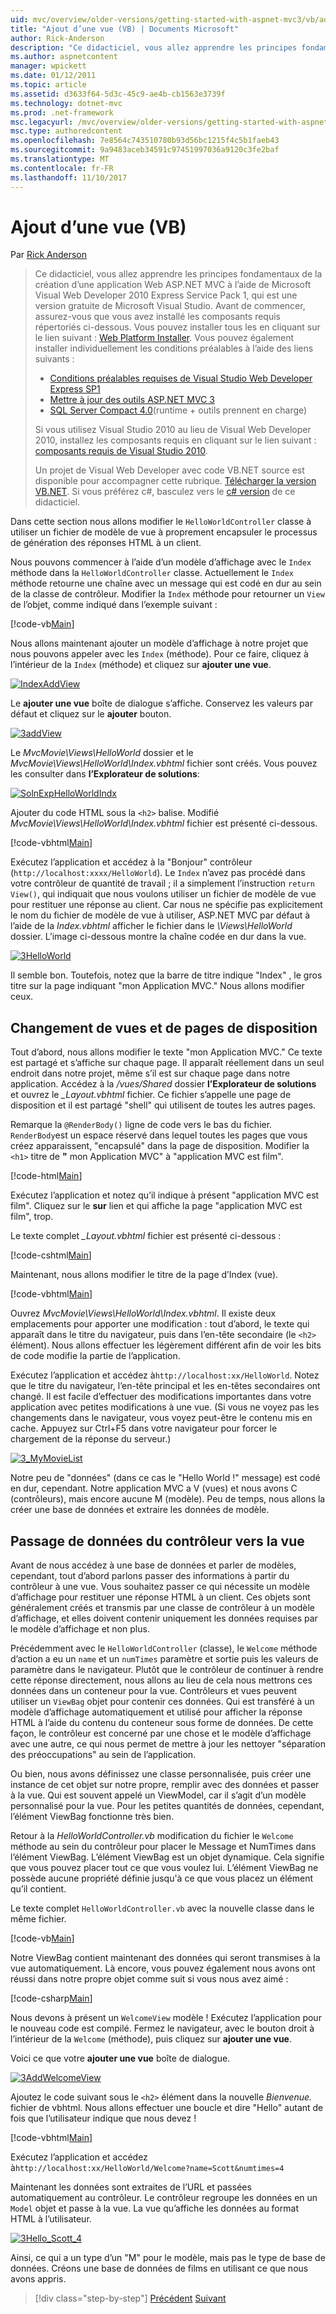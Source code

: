 ```yaml
---
uid: mvc/overview/older-versions/getting-started-with-aspnet-mvc3/vb/adding-a-view
title: "Ajout d’une vue (VB) | Documents Microsoft"
author: Rick-Anderson
description: "Ce didacticiel, vous allez apprendre les principes fondamentaux de la création d’une application Web ASP.NET MVC à l’aide de Microsoft Visual Web Developer 2010 Express Service Pack 1, qui est en cours..."
ms.author: aspnetcontent
manager: wpickett
ms.date: 01/12/2011
ms.topic: article
ms.assetid: d3633f64-5d3c-45c9-ae4b-cb1563e3739f
ms.technology: dotnet-mvc
ms.prod: .net-framework
msc.legacyurl: /mvc/overview/older-versions/getting-started-with-aspnet-mvc3/vb/adding-a-view
msc.type: authoredcontent
ms.openlocfilehash: 7e8564c743510780b93d56bc1215f4c5b1faeb43
ms.sourcegitcommit: 9a9483aceb34591c97451997036a9120c3fe2baf
ms.translationtype: MT
ms.contentlocale: fr-FR
ms.lasthandoff: 11/10/2017
---
```

<a name="adding-a-view-vb"></a>Ajout d’une vue (VB)
====================
Par [Rick Anderson](https://github.com/Rick-Anderson)

> Ce didacticiel, vous allez apprendre les principes fondamentaux de la création d’une application Web ASP.NET MVC à l’aide de Microsoft Visual Web Developer 2010 Express Service Pack 1, qui est une version gratuite de Microsoft Visual Studio. Avant de commencer, assurez-vous que vous avez installé les composants requis répertoriés ci-dessous. Vous pouvez installer tous les en cliquant sur le lien suivant : [Web Platform Installer](https://www.microsoft.com/web/gallery/install.aspx?appid=VWD2010SP1Pack). Vous pouvez également installer individuellement les conditions préalables à l’aide des liens suivants :
> 
> - [Conditions préalables requises de Visual Studio Web Developer Express SP1](https://www.microsoft.com/web/gallery/install.aspx?appid=VWD2010SP1Pack)
> - [Mettre à jour des outils ASP.NET MVC 3](https://www.microsoft.com/web/gallery/install.aspx?appsxml=&amp;appid=MVC3)
> - [SQL Server Compact 4.0](https://www.microsoft.com/web/gallery/install.aspx?appid=SQLCE;SQLCEVSTools_4_0)(runtime + outils prennent en charge)
> 
> Si vous utilisez Visual Studio 2010 au lieu de Visual Web Developer 2010, installez les composants requis en cliquant sur le lien suivant : [composants requis de Visual Studio 2010](https://www.microsoft.com/web/gallery/install.aspx?appsxml=&amp;appid=VS2010SP1Pack).
> 
> Un projet de Visual Web Developer avec code VB.NET source est disponible pour accompagner cette rubrique. [Télécharger la version VB.NET](https://code.msdn.microsoft.com/Introduction-to-MVC-3-10d1b098). Si vous préférez c#, basculez vers le [c# version](../cs/adding-a-view.md) de ce didacticiel.


Dans cette section nous allons modifier le `HelloWorldController` classe à utiliser un fichier de modèle de vue à proprement encapsuler le processus de génération des réponses HTML à un client.

Nous pouvons commencer à l’aide d’un modèle d’affichage avec le `Index` méthode dans la `HelloWorldController` classe. Actuellement le `Index` méthode retourne une chaîne avec un message qui est codé en dur au sein de la classe de contrôleur. Modifier la `Index` méthode pour retourner un `View` de l’objet, comme indiqué dans l’exemple suivant :

[!code-vb[Main](adding-a-view/samples/sample1.vb)]

Nous allons maintenant ajouter un modèle d’affichage à notre projet que nous pouvons appeler avec les `Index` (méthode). Pour ce faire, cliquez à l’intérieur de la `Index` (méthode) et cliquez sur **ajouter une vue**.

[![IndexAddView](adding-a-view/_static/image2.png "IndexAddView")](adding-a-view/_static/image1.png)

Le **ajouter une vue** boîte de dialogue s’affiche. Conservez les valeurs par défaut et cliquez sur le **ajouter** bouton.

[![3addView](adding-a-view/_static/image4.png "3addView")](adding-a-view/_static/image3.png)

Le *MvcMovie\Views\HelloWorld* dossier et le *MvcMovie\Views\HelloWorld\Index.vbhtml* fichier sont créés. Vous pouvez les consulter dans **l’Explorateur de solutions**:

[![SolnExpHelloWorldIndx](adding-a-view/_static/image6.png "SolnExpHelloWorldIndx")](adding-a-view/_static/image5.png)

Ajouter du code HTML sous la `<h2>` balise. Modifié *MvcMovie\Views\HelloWorld\Index.vbhtml* fichier est présenté ci-dessous.

[!code-vbhtml[Main](adding-a-view/samples/sample2.vbhtml)]

Exécutez l’application et accédez à la &quot;Bonjour&quot; contrôleur (`http://localhost:xxxx/HelloWorld`). Le `Index` n’avez pas procédé dans votre contrôleur de quantité de travail ; il a simplement l’instruction `return View()`, qui indiquait que nous voulons utiliser un fichier de modèle de vue pour restituer une réponse au client. Car nous ne spécifie pas explicitement le nom du fichier de modèle de vue à utiliser, ASP.NET MVC par défaut à l’aide de la *Index.vbhtml* afficher le fichier dans le *\Views\HelloWorld* dossier. L’image ci-dessous montre la chaîne codée en dur dans la vue.

[![3HelloWorld](adding-a-view/_static/image8.png "3HelloWorld")](adding-a-view/_static/image7.png)

Il semble bon. Toutefois, notez que la barre de titre indique &quot;Index&quot; , le gros titre sur la page indiquant &quot;mon Application MVC.&quot; Nous allons modifier ceux.

## <a name="changing-views-and-layout-pages"></a>Changement de vues et de pages de disposition

Tout d’abord, nous allons modifier le texte &quot;mon Application MVC.&quot; Ce texte est partagé et s’affiche sur chaque page. Il apparaît réellement dans un seul endroit dans notre projet, même s’il est sur chaque page dans notre application. Accédez à la */vues/Shared* dossier **l’Explorateur de solutions** et ouvrez le  *\_Layout.vbhtml* fichier. Ce fichier s’appelle une page de disposition et il est partagé &quot;shell&quot; qui utilisent de toutes les autres pages.

Remarque la `@RenderBody()` ligne de code vers le bas du fichier. `RenderBody`est un espace réservé dans lequel toutes les pages que vous créez apparaissent, &quot;encapsulé&quot; dans la page de disposition. Modifier la `<h1>` titre de  **&quot;**  mon Application MVC&quot; à &quot;application MVC est film&quot;.

[!code-html[Main](adding-a-view/samples/sample3.html)]

Exécutez l’application et notez qu’il indique à présent &quot;application MVC est film&quot;. Cliquez sur le **sur** lien et qui affiche la page &quot;application MVC est film&quot;, trop.

Le texte complet  *\_Layout.vbhtml* fichier est présenté ci-dessous :

[!code-cshtml[Main](adding-a-view/samples/sample4.cshtml)]

Maintenant, nous allons modifier le titre de la page d’Index (vue).

[!code-vbhtml[Main](adding-a-view/samples/sample5.vbhtml)]

Ouvrez *MvcMovie\Views\HelloWorld\Index.vbhtml*. Il existe deux emplacements pour apporter une modification : tout d’abord, le texte qui apparaît dans le titre du navigateur, puis dans l’en-tête secondaire (le `<h2>` élément). Nous allons effectuer les légèrement différent afin de voir les bits de code modifie la partie de l’application.

Exécutez l’application et accédez à`http://localhost:xx/HelloWorld`. Notez que le titre du navigateur, l’en-tête principal et les en-têtes secondaires ont changé. Il est facile d’effectuer des modifications importantes dans votre application avec petites modifications à une vue. (Si vous ne voyez pas les changements dans le navigateur, vous voyez peut-être le contenu mis en cache. Appuyez sur Ctrl+F5 dans votre navigateur pour forcer le chargement de la réponse du serveur.)

[![3_MyMovieList](adding-a-view/_static/image10.png "3_MyMovieList")](adding-a-view/_static/image9.png)

Notre peu de &quot;données&quot; (dans ce cas le &quot;Hello World !&quot; message) est codé en dur, cependant. Notre application MVC a V (vues) et nous avons C (contrôleurs), mais encore aucune M (modèle). Peu de temps, nous allons la créer une base de données et extraire les données de modèle.

## <a name="passing-data-from-the-controller-to-the-view"></a>Passage de données du contrôleur vers la vue

Avant de nous accédez à une base de données et parler de modèles, cependant, tout d’abord parlons passer des informations à partir du contrôleur à une vue. Vous souhaitez passer ce qui nécessite un modèle d’affichage pour restituer une réponse HTML à un client. Ces objets sont généralement créés et transmis par une classe de contrôleur à un modèle d’affichage, et elles doivent contenir uniquement les données requises par le modèle d’affichage et non plus.

Précédemment avec le `HelloWorldController` (classe), le `Welcome` méthode d’action a eu un `name` et un `numTimes` paramètre et sortie puis les valeurs de paramètre dans le navigateur. Plutôt que le contrôleur de continuer à rendre cette réponse directement, nous allons au lieu de cela nous mettrons ces données dans un conteneur pour la vue. Contrôleurs et vues peuvent utiliser un `ViewBag` objet pour contenir ces données. Qui est transféré à un modèle d’affichage automatiquement et utilisé pour afficher la réponse HTML à l’aide du contenu du conteneur sous forme de données. De cette façon, le contrôleur est concerné par une chose et le modèle d’affichage avec une autre, ce qui nous permet de mettre à jour les nettoyer &quot;séparation des préoccupations&quot; au sein de l’application.

Ou bien, nous avons définissez une classe personnalisée, puis créer une instance de cet objet sur notre propre, remplir avec des données et passer à la vue. Qui est souvent appelé un ViewModel, car il s’agit d’un modèle personnalisé pour la vue. Pour les petites quantités de données, cependant, l’élément ViewBag fonctionne très bien.

Retour à la *HelloWorldController.vb* modification du fichier le `Welcome` méthode au sein du contrôleur pour placer le Message et NumTimes dans l’élément ViewBag. L’élément ViewBag est un objet dynamique. Cela signifie que vous pouvez placer tout ce que vous voulez lui. L’élément ViewBag ne possède aucune propriété définie jusqu'à ce que vous placez un élément qu’il contient.

Le texte complet `HelloWorldController.vb` avec la nouvelle classe dans le même fichier.

[!code-vb[Main](adding-a-view/samples/sample6.vb)]

Notre ViewBag contient maintenant des données qui seront transmises à la vue automatiquement. Là encore, vous pouvez également nous avons ont réussi dans notre propre objet comme suit si vous nous avez aimé :

[!code-csharp[Main](adding-a-view/samples/sample7.cs)]

Nous devons à présent un `WelcomeView` modèle ! Exécutez l’application pour le nouveau code est compilé. Fermez le navigateur, avec le bouton droit à l’intérieur de la `Welcome` (méthode), puis cliquez sur **ajouter une vue**.

Voici ce que votre **ajouter une vue** boîte de dialogue.

[![3AddWelcomeView](adding-a-view/_static/image12.png "3AddWelcomeView")](adding-a-view/_static/image11.png)

Ajoutez le code suivant sous le `<h2>` élément dans la nouvelle *Bienvenue.* fichier de vbhtml. Nous allons effectuer une boucle et dire &quot;Hello&quot; autant de fois que l’utilisateur indique que nous devez !

[!code-vbhtml[Main](adding-a-view/samples/sample8.vbhtml)]

Exécutez l’application et accédez à`http://localhost:xx/HelloWorld/Welcome?name=Scott&numtimes=4`

Maintenant les données sont extraites de l’URL et passées automatiquement au contrôleur. Le contrôleur regroupe les données en un `Model` objet et passe à la vue. La vue qu’affiche les données au format HTML à l’utilisateur.

[![3Hello_Scott_4](adding-a-view/_static/image14.png "3Hello_Scott_4")](adding-a-view/_static/image13.png)

Ainsi, ce qui a un type d’un &quot;M&quot; pour le modèle, mais pas le type de base de données. Créons une base de données de films en utilisant ce que nous avons appris.

>[!div class="step-by-step"]
[Précédent](adding-a-controller.md)
[Suivant](adding-a-model.md)
